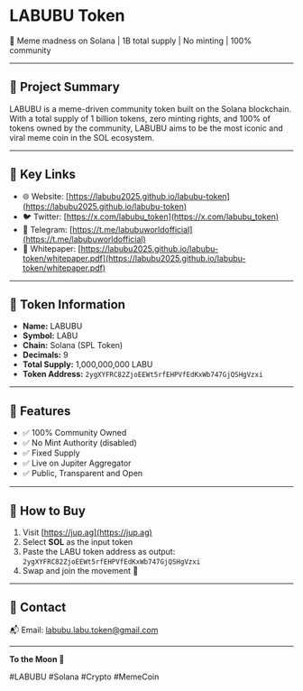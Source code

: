 # LABUBU Token

🐇 Meme madness on Solana | 1B total supply | No minting | 100% community

---

## 🔹 Project Summary
LABUBU is a meme-driven community token built on the Solana blockchain. With a total supply of 1 billion tokens, zero minting rights, and 100% of tokens owned by the community, LABUBU aims to be the most iconic and viral meme coin in the SOL ecosystem.

---

## 🔹 Key Links
- 🌐 Website: [https://labubu2025.github.io/labubu-token](https://labubu2025.github.io/labubu-token)
- 🐦 Twitter: [https://x.com/labubu_token](https://x.com/labubu_token)
- 📣 Telegram: [https://t.me/labubuworldofficial](https://t.me/labubuworldofficial)
- 📄 Whitepaper: [https://labubu2025.github.io/labubu-token/whitepaper.pdf](https://labubu2025.github.io/labubu-token/whitepaper.pdf)

---

## 🔹 Token Information
- **Name:** LABUBU
- **Symbol:** LABU
- **Chain:** Solana (SPL Token)
- **Decimals:** 9
- **Total Supply:** 1,000,000,000 LABU
- **Token Address:** `2ygXYFRC82ZjoEEWt5rfEHPVfEdKxWb747GjQSHgVzxi`

---

## 🔹 Features
- ✅ 100% Community Owned
- ✅ No Mint Authority (disabled)
- ✅ Fixed Supply
- ✅ Live on Jupiter Aggregator
- ✅ Public, Transparent and Open

---

## 🔹 How to Buy
1. Visit [https://jup.ag](https://jup.ag)
2. Select **SOL** as the input token
3. Paste the LABU token address as output: `2ygXYFRC82ZjoEEWt5rfEHPVfEdKxWb747GjQSHgVzxi`
4. Swap and join the movement 🐇

---

## 🔹 Contact
📬 Email: labubu.labu.token@gmail.com

---

**To the Moon 🚀**

#LABUBU #Solana #Crypto #MemeCoin

